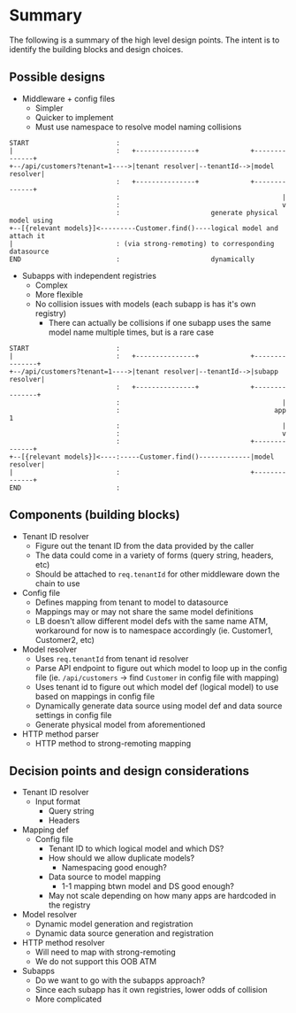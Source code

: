 # Summary

The following is a summary of the high level design points. The intent is
to identify the building blocks and design choices.

## Possible designs

- Middleware + config files
  - Simpler
  - Quicker to implement
  - Must use namespace to resolve model naming collisions


```
START                      :
|                          :   +---------------+             +--------------+
+--/api/customers?tenant=1---->|tenant resolver|--tenantId-->|model resolver|
                           :   +---------------+             +--------------+
                           :                                         |
                           :                                         v
                           :                       generate physical model using
+--[{relevant models}]<---------Customer.find()----logical model and attach it
|                          : (via strong-remoting) to corresponding datasource
END                        :                       dynamically
```

- Subapps with independent registries
  - Complex
  - More flexible
  - No collision issues with models (each subapp is has it's own registry)
    - There can actually be collisions if one subapp uses the same model name
      multiple times, but is a rare case

```
START                      :
|                          :   +---------------+             +---------------+
+--/api/customers?tenant=1---->|tenant resolver|--tenantId-->|subapp resolver|
                           :   +---------------+             +---------------+
                           :                                         |
                           :                                       app 1
                           :                                         |
                           :                                         v
                           :                                 +--------------+
+--[{relevant models}]<----:-----Customer.find()-------------|model resolver|
|                          :                                 +--------------+
END                        :
```

## Components (building blocks)

- Tenant ID resolver
  - Figure out the tenant ID from the data provided by the caller
  - The data could come in a variety of forms (query string, headers, etc)
  - Should be attached to `req.tenantId` for other middleware down the chain to
    use
- Config file
  - Defines mapping from tenant to model to datasource
  - Mappings may or may not share the same model definitions
  - LB doesn't allow different model defs with the same name ATM, workaround for
    now is to namespace accordingly (ie. Customer1, Customer2, etc)
- Model resolver
  - Uses `req.tenantId` from tenant id resolver
  - Parse API endpoint to figure out which model to loop up in the config file
    (ie. `/api/customers` -> find `Customer` in config file with mapping)
  - Uses tenant id to figure out which model def (logical model) to use based on
    mappings in config file
  - Dynamically generate data source using model def and data source settings in
    config file
  - Generate physical model from aforementioned
- HTTP method parser
  - HTTP method to strong-remoting mapping

## Decision points and design considerations

- Tenant ID resolver
  - Input format
    - Query string
    - Headers
- Mapping def
  - Config file
    - Tenant ID to which logical model and which DS?
    - How should we allow duplicate models?
      - Namespacing good enough?
    - Data source to model mapping
      - 1-1 mapping btwn model and DS good enough?
    - May not scale depending on how many apps are hardcoded in the registry
- Model resolver
  - Dynamic model generation and registration
  - Dynamic data source generation and registration
- HTTP method resolver
  - Will need to map with strong-remoting
  - We do not support this OOB ATM
- Subapps
  - Do we want to go with the subapps approach?
  - Since each subapp has it own registries, lower odds of collision
  - More complicated
